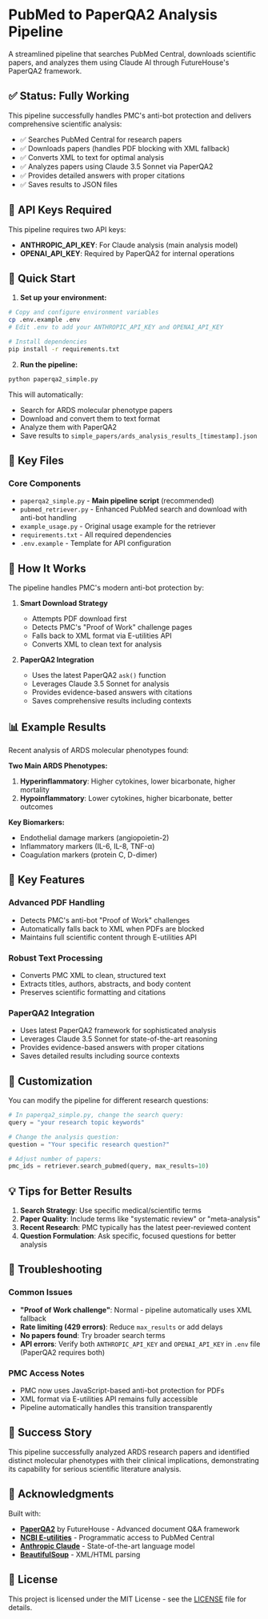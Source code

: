 # PubMed to PaperQA2 Analysis Pipeline

A streamlined pipeline that searches PubMed Central, downloads scientific papers, and analyzes them using Claude AI through FutureHouse's PaperQA2 framework.

## ✅ Status: Fully Working

This pipeline successfully handles PMC's anti-bot protection and delivers comprehensive scientific analysis:
- ✅ Searches PubMed Central for research papers
- ✅ Downloads papers (handles PDF blocking with XML fallback)
- ✅ Converts XML to text for optimal analysis
- ✅ Analyzes papers using Claude 3.5 Sonnet via PaperQA2
- ✅ Provides detailed answers with proper citations
- ✅ Saves results to JSON files

## 🔑 API Keys Required

This pipeline requires two API keys:
- **ANTHROPIC_API_KEY**: For Claude analysis (main analysis model)
- **OPENAI_API_KEY**: Required by PaperQA2 for internal operations

## 🚀 Quick Start

1. **Set up your environment:**
```bash
# Copy and configure environment variables
cp .env.example .env
# Edit .env to add your ANTHROPIC_API_KEY and OPENAI_API_KEY

# Install dependencies
pip install -r requirements.txt
```

2. **Run the pipeline:**
```bash
python paperqa2_simple.py
```

This will automatically:
- Search for ARDS molecular phenotype papers
- Download and convert them to text format
- Analyze them with PaperQA2
- Save results to `simple_papers/ards_analysis_results_[timestamp].json`

## 📁 Key Files

### Core Components
- `paperqa2_simple.py` - **Main pipeline script** (recommended)
- `pubmed_retriever.py` - Enhanced PubMed search and download with anti-bot handling
- `example_usage.py` - Original usage example for the retriever
- `requirements.txt` - All required dependencies
- `.env.example` - Template for API configuration

## 🔧 How It Works

The pipeline handles PMC's modern anti-bot protection by:

1. **Smart Download Strategy**
   - Attempts PDF download first
   - Detects PMC's "Proof of Work" challenge pages
   - Falls back to XML format via E-utilities API
   - Converts XML to clean text for analysis

2. **PaperQA2 Integration**
   - Uses the latest PaperQA2 `ask()` function
   - Leverages Claude 3.5 Sonnet for analysis
   - Provides evidence-based answers with citations
   - Saves comprehensive results including contexts

## 📊 Example Results

Recent analysis of ARDS molecular phenotypes found:

**Two Main ARDS Phenotypes:**
1. **Hyperinflammatory**: Higher cytokines, lower bicarbonate, higher mortality
2. **Hypoinflammatory**: Lower cytokines, higher bicarbonate, better outcomes

**Key Biomarkers:**
- Endothelial damage markers (angiopoietin-2)
- Inflammatory markers (IL-6, IL-8, TNF-α)
- Coagulation markers (protein C, D-dimer)

## 🎯 Key Features

### Advanced PDF Handling
- Detects PMC's anti-bot "Proof of Work" challenges
- Automatically falls back to XML when PDFs are blocked
- Maintains full scientific content through E-utilities API

### Robust Text Processing
- Converts PMC XML to clean, structured text
- Extracts titles, authors, abstracts, and body content
- Preserves scientific formatting and citations

### PaperQA2 Integration
- Uses latest PaperQA2 framework for sophisticated analysis
- Leverages Claude 3.5 Sonnet for state-of-the-art reasoning
- Provides evidence-based answers with proper citations
- Saves detailed results including source contexts

## 🔧 Customization

You can modify the pipeline for different research questions:

```python
# In paperqa2_simple.py, change the search query:
query = "your research topic keywords"

# Change the analysis question:
question = "Your specific research question?"

# Adjust number of papers:
pmc_ids = retriever.search_pubmed(query, max_results=10)
```

## 💡 Tips for Better Results

1. **Search Strategy**: Use specific medical/scientific terms
2. **Paper Quality**: Include terms like "systematic review" or "meta-analysis"
3. **Recent Research**: PMC typically has the latest peer-reviewed content
4. **Question Formulation**: Ask specific, focused questions for better analysis

## 🐛 Troubleshooting

### Common Issues
- **"Proof of Work challenge"**: Normal - pipeline automatically uses XML fallback
- **Rate limiting (429 errors)**: Reduce `max_results` or add delays
- **No papers found**: Try broader search terms
- **API errors**: Verify both `ANTHROPIC_API_KEY` and `OPENAI_API_KEY` in `.env` file (PaperQA2 requires both)

### PMC Access Notes
- PMC now uses JavaScript-based anti-bot protection for PDFs
- XML format via E-utilities API remains fully accessible
- Pipeline automatically handles this transition transparently

## 🌟 Success Story

This pipeline successfully analyzed ARDS research papers and identified distinct molecular phenotypes with their clinical implications, demonstrating its capability for serious scientific literature analysis.

## 🙏 Acknowledgments

Built with:
- **[PaperQA2](https://github.com/Future-House/paper-qa)** by FutureHouse - Advanced document Q&A framework
- **[NCBI E-utilities](https://www.ncbi.nlm.nih.gov/books/NBK25497/)** - Programmatic access to PubMed Central
- **[Anthropic Claude](https://www.anthropic.com/)** - State-of-the-art language model
- **[BeautifulSoup](https://www.crummy.com/software/BeautifulSoup/)** - XML/HTML parsing

## 📝 License

This project is licensed under the MIT License - see the [LICENSE](LICENSE) file for details.